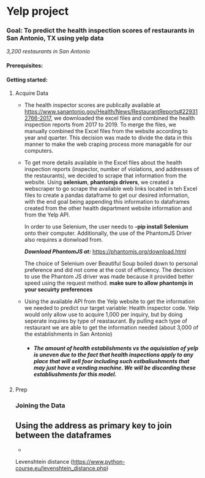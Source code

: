 # Yelp project

### Goal: To predict the health inspection scores of restaurants in San Antonio, TX using yelp data

*3,200 restaurants in San Antonio*
#### Prerequisites:

#### Getting started:
1. Acquire Data
    - The health inspector scores are publically available at https://www.sanantonio.gov/Health/News/RestaurantReports#229312766-2017, we downloaded the excel files and combined the health inspection reports from 2017 to 2019. To merge the files, we manually combined the Excel files from the website according to year and quarter. This decision was made to divide the data in this manner to make the web craping process more managable for our computers. 
    - To get more details available in the Excel files about the health inspection reports (inspector, number of violations, and addresses of the restaurants), we decided to scrape that information from the website. Using **selenium**, **phantomjs drivers**, we created a webscraper to go scrape the available web links located in teh Excel files to create a pandas dataframe to get our desired information, with the end goal being appending this information to dataframes created from the other health department website information and from the Yelp API.

        In order to use Selenium, the user needs to **-pip install Selenium** onto their computer. Additionally, the use of the PhantomJS Driver also requires a donwload from. 
        
        ***Download PhantomJS at:*** https://phantomjs.org/download.html

        The choice of Selenium over Beautiful Soup boiled down to personal preference and did not come at the cost of efficiency. The decision to use the Phantom JS driver was made because it provided better speed using the request method. **make sure to allow phantomjs in your secuirty preferences**
    - Using the available API from the Yelp website to get the information we needed to predict our target variable: Health inspector code. Yelp would only allow use to acquire 1,000 per inquiry, but by doing seperate inquires by type of reastaurant. By pulling each type of restaurant we are able to get the information needed (about 3,000 of the establishments in San Antonio)

      - ##### The amount of health establishments vs the aquisistion of yelp is uneven due to the fact that health inspections apply to any place that will sell foor including such estbaliushments that may just have a vending machine. We will be discarding these establiushments for this model.



2. Prep
    ### Joining the Data
    Using the address as primary key to join between the dataframes
    - 
    -
    Levenshtein distance (https://www.python-course.eu/levenshtein_distance.php)